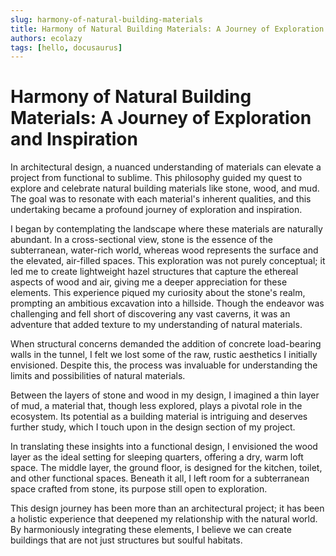 ```yaml
---
slug: harmony-of-natural-building-materials
title: Harmony of Natural Building Materials: A Journey of Exploration and Inspiration
authors: ecolazy
tags: [hello, docusaurus]
---
```


# Harmony of Natural Building Materials: A Journey of Exploration and Inspiration

In architectural design, a nuanced understanding of materials can elevate a project from functional to sublime. This philosophy guided my quest to explore and celebrate natural building materials like stone, wood, and mud. The goal was to resonate with each material's inherent qualities, and this undertaking became a profound journey of exploration and inspiration.

I began by contemplating the landscape where these materials are naturally abundant. In a cross-sectional view, stone is the essence of the subterranean, water-rich world, whereas wood represents the surface and the elevated, air-filled spaces. This exploration was not purely conceptual; it led me to create lightweight hazel structures that capture the ethereal aspects of wood and air, giving me a deeper appreciation for these elements. This experience piqued my curiosity about the stone's realm, prompting an ambitious excavation into a hillside. Though the endeavor was challenging and fell short of discovering any vast caverns, it was an adventure that added texture to my understanding of natural materials.

When structural concerns demanded the addition of concrete load-bearing walls in the tunnel, I felt we lost some of the raw, rustic aesthetics I initially envisioned. Despite this, the process was invaluable for understanding the limits and possibilities of natural materials. 

Between the layers of stone and wood in my design, I imagined a thin layer of mud, a material that, though less explored, plays a pivotal role in the ecosystem. Its potential as a building material is intriguing and deserves further study, which I touch upon in the design section of my project.

In translating these insights into a functional design, I envisioned the wood layer as the ideal setting for sleeping quarters, offering a dry, warm loft space. The middle layer, the ground floor, is designed for the kitchen, toilet, and other functional spaces. Beneath it all, I left room for a subterranean space crafted from stone, its purpose still open to exploration.

This design journey has been more than an architectural project; it has been a holistic experience that deepened my relationship with the natural world. By harmoniously integrating these elements, I believe we can create buildings that are not just structures but soulful habitats.